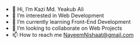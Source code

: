 - 👋 Hi, I’m Kazi Md. Yeakub Ali
- 👀 I’m interested in Web Development
- 🌱 I’m currently learning Front-End Development
- 💞️ I’m looking to collaborate on Web Projects
- 📫 How to reach me NayeemNishaat@gmail.com

<!---
NayeemIMI/NayeemIMI is a ✨ special ✨ repository because its `README.md` (this file) appears on your GitHub profile.
You can click the Preview link to take a look at your changes.
--->
